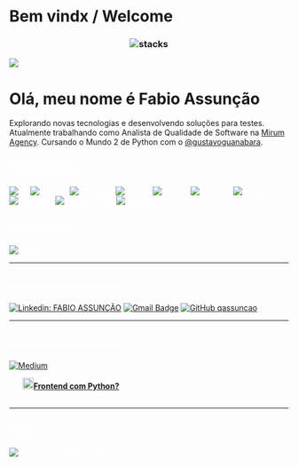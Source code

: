 # Bem vindx / Welcome

<h3 align="center">
<img src="https://github.com/qassuncao/hello-world/raw/main/image-readme/qassuncao-6.gif" alt="stacks"/>
</h3>

![](https://komarev.com/ghpvc/?username=qassuncao&color=E39F20)

<h1 font color="white">Olá, meu nome é Fabio Assunção</h1>

Explorando novas tecnologias e desenvolvendo soluções para testes. Atualmente trabalhando como Analista de Qualidade de Software na <a href="http://www.mirumagency.com.br">Mirum Agency</a>. Cursando o Mundo 2 de Python com o <a href="https://github.com/gustavoguanabara">@gustavoguanabara<a>.

<h2><font color="white">Ferramentas</h2>

  ![Git](https://img.shields.io/badge/Git-E39F20?style=for-the-badge&logo=git&logoColor=black)
  ![Jenkins](https://img.shields.io/badge/Jenkins-E39F20?style=for-the-badge&logo=jenkins&logoColor=black)
  ![Bitbucket](https://img.shields.io/badge/Bitbucket-E39F20?style=for-the-badge&logo=bitbucket&logoColor=black)
  ![Docker](https://img.shields.io/badge/Docker-E39F20?style=for-the-badge&logo=docker&logoColor=black)
  ![MySQL](https://img.shields.io/badge/MySQL-E39F20?style=for-the-badge&logo=mysql&logoColor=black)
  ![Postman](https://img.shields.io/badge/Postman-E39F20?style=for-the-badge&logo=postman&logoColor=black)
  ![Postgreqsl](https://img.shields.io/badge/PostgreSQL-E39F20?style=for-the-badge&logo=postgresql&logoColor=black)
  ![Mongodb](https://img.shields.io/badge/MongoDB-E39F20?style=for-the-badge&logo=mongodb&logoColor=black)
  ![Amazon AWS](https://img.shields.io/badge/Amazon_AWS-E39F20?style=for-the-badge&logo=amazon-aws&logoColor=black)
  ![SonarQube](https://img.shields.io/badge/SonarQube-E39F20?style=for-the-badge&logo=sonarqube&logoColor=black)

<h2>Linguagens</h2>

  ![Python](https://img.shields.io/badge/Python-E39F20?style=for-the-badge&logo=python&logoColor=black)

---
<h2>Onde me encontrar</h2> 

[![Linkedin: FABIO ASSUNÇÃO](https://img.shields.io/badge/-Linkedin-E39F20?style=for-the-badge&logo=Linkedin&logoColor=black&link=https://www.linkedin.com/in/fabio-assunção-qa/)](https://www.linkedin.com/in/fabio-assunção-qa/)
[![Gmail Badge](https://img.shields.io/badge/-Gmail-E39F20?style=for-the-badge&logo=gmail&logoColor=black&link=mailto:fabiomoraisassuncao@gmail.com)](mailto:fabiomoraisassuncao@gmail.com)
[![GitHub qassuncao](https://img.shields.io/badge/GitHub-E39F20?style=for-the-badge&logo=github&logoColor=black)](https://github.com/qassuncao/)


---

<h2>Postagens recentes</h2>

[![Medium](https://img.shields.io/badge/Medium-12100E?style=for-the-badge&logo=medium&logoColor=white)](https://medium.com/@fabiomoraisassuncao)

<ul>
  <li><a href="https://medium.com/@fabiomoraisassuncao/frontend-com-python-1a6ec2b5b9dc"><b><img src="https://emojipedia-us.s3.dualstack.us-west-1.amazonaws.com/thumbs/240/apple/237/fire_1f525.png" width="20" alt="new"/>Frontend com Python?</b></a><br/><i>Conheça o PyScript.</i></li>
</ul>

---

<h2>Stats</h2>

![Qassuncao GitHub stats](https://github-readme-stats.vercel.app/api?username=qassuncao&show_icons=true&theme=great-gatsby)
